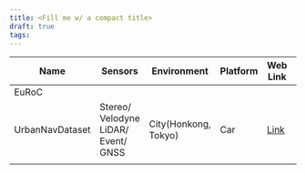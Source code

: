 ```yaml
---
title: <Fill me w/ a compact title>
draft: true
tags:
---
```


| Name            | Sensors                             | Environment          | Platform | Web Link                                                                 | ROS |
| --------------- | ----------------------------------- | -------------------- | -------- | ------------------------------------------------------------------------ | --- |
| EuRoC           |                                     |                      |          |                                                                          |     |
| UrbanNavDataset | Stereo/ Velodyne LiDAR/ Event/ GNSS | City(Honkong, Tokyo) | Car      | [Link](https://github.com/IPNL-POLYU/UrbanNavDataset?tab=readme-ov-file) | Yes |
|                 |                                     |                      |          |                                                                          |     |

